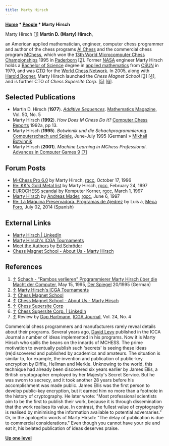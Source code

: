 ```yaml
---
title: Marty Hirsch
---
```

**[Home](Home "Home") \* [People](People "People") \* Marty Hirsch**



 [](http://www.spiegel.de/spiegel/print/d-9184269.html) Marty Hirsch <a id="cite-note-1" href="#cite-ref-1">[1]</a> 
**Martin D. (Marty) Hirsch**,  

an American applied mathematician, engineer, computer chess programmer and author of the chess programs [AI Chess](AI_Chess "AI Chess") and the commercial chess program [MChess](MChess "MChess"), which won the [13th World Microcomputer Chess Championships](WMCCC_1995 "WMCCC 1995") 1995 in [Paderborn](https://en.wikipedia.org/wiki/Paderborn) <a id="cite-note-2" href="#cite-ref-2">[2]</a>. Former [NASA](https://en.wikipedia.org/wiki/NASA) engineer Marty Hirsch holds a [Bachelor of Science](https://en.wikipedia.org/wiki/Bachelor_of_Science) degree in [applied mathematics](https://en.wikipedia.org/wiki/Applied_mathematics) from [CSUN](https://en.wikipedia.org/wiki/California_State_University,_Northridge) in 1979, and was [CTO](https://en.wikipedia.org/wiki/Chief_technology_officer) for the [World Chess Network](https://en.wikipedia.org/wiki/World_Chess_Network). In 2005, along with [Harold Bogner](index.php?title=Harold_Bogner&action=edit&redlink=1 "Harold Bogner (page does not exist)"), Marty Hirsch launched the *Chess Magnet School* <a id="cite-note-3" href="#cite-ref-3">[3]</a> <a id="cite-note-4" href="#cite-ref-4">[4]</a>, and is further CTO of *Chess Supersite Corp.* <a id="cite-note-5" href="#cite-ref-5">[5]</a> <a id="cite-note-6" href="#cite-ref-6">[6]</a>. 



## Selected Publications


* Martin D. Hirsch (**1977**). *[Additive Sequences](https://www.jstor.org/stable/2689536?seq=1#page_scan_tab_contents)*. [Mathematics Magazine](https://en.wikipedia.org/wiki/Mathematics_Magazine), Vol. 50, No. 5
* Marty Hirsch (**1992**). *How Does M Chess Do It?* [Computer Chess Reports](Computer_Chess_Reports "Computer Chess Reports") 1992a, pp 13.
* Marty Hirsch (**1995**). *Botwinnik und die Schachprogrammierung*. [Computerschach und Spiele](Computerschach_und_Spiele "Computerschach und Spiele"), June-July 1995 (German) » [Mikhail Botvinnik](Mikhail_Botvinnik "Mikhail Botvinnik")
* Marty Hirsch (**2001**). *Machine Learning in MChess Professional*. [Advances in Computer Games 9](Advances_in_Computer_Games_9 "Advances in Computer Games 9") <a id="cite-note-7" href="#cite-ref-7">[7]</a>


## Forum Posts


* [M-Chess Pro 6.0](https://groups.google.com/d/msg/rec.games.chess.computer/LN4AMZzpvJE/SLrns-Z7PiAJ) by Marty Hirsch, [rgcc](Computer_Chess_Forums "Computer Chess Forums"), October 17, 1996
* [Re: KK's Gold Metal list](https://groups.google.com/d/msg/rec.games.chess.computer/VkDSuYr15fo/yJlAa234Fj8J) by Marty Hirsch, [rgcc](Computer_Chess_Forums "Computer Chess Forums"), February 24, 1997
* [EUROCHESS scandal](https://groups.google.com/d/msg/rec.games.chess.computer/lM_G6Nlko9Y/o3B8x6LMUNEJ) by Komputer Korner, [rgcc](Computer_Chess_Forums "Computer Chess Forums"), March 1, 1997
* [Marty Hirsch](https://groups.google.com/d/msg/rec.games.chess.computer/CE8lF2uw1YY/7tWxUgLgFBoJ) by [Andreas Mader](Andreas_Mader "Andreas Mader"), [rgcc](Computer_Chess_Forums "Computer Chess Forums"), June 6, 1997
* [Re: La Máquina Preservadora. Programas de Ajedrez](http://www.foro.meca-web.es/viewtopic.php?f=9&t=72&start=40#p4977) by Luis a, [Meca Foro](Computer_Chess_Forums "Computer Chess Forums"), July 02, 2014 (Spanish)


## External Links


* [Marty Hirsch | LinkedIn](https://www.linkedin.com/in/marty-hirsch-14b12a)
* [Marty Hirsch's ICGA Tournaments](https://www.game-ai-forum.org/icga-tournaments/person.php?id=66)
* [Meet the Authors](http://www.rebel.nl/authors.htm) by [Ed Schröder](Ed_Schroder "Ed Schroder")
* [Chess Magnet School - About Us - Marty Hirsch](http://www.chessmagnetschool.com/about_marty.php)


## References


1. <a id="cite-ref-1" href="#cite-note-1">↑</a> [Schach - "Rambos verlieren" Programmierer Marty Hirsch über die Macht der Computer](http://www.spiegel.de/spiegel/print/d-9184269.html), May 15, 1995, [Der Spiegel](https://en.wikipedia.org/wiki/Der_Spiegel) 20/1995 (German)
2. <a id="cite-ref-2" href="#cite-note-2">↑</a> [Marty Hirsch's ICGA Tournaments](https://www.game-ai-forum.org/icga-tournaments/person.php?id=66)
3. <a id="cite-ref-3" href="#cite-note-3">↑</a> [Chess Magnet School](http://www.chessmagnetschool.com/index.php)
4. <a id="cite-ref-4" href="#cite-note-4">↑</a> [Chess Magnet School - About Us - Marty Hirsch](http://www.chessmagnetschool.com/about_marty.php)
5. <a id="cite-ref-5" href="#cite-note-5">↑</a> [Chess Supersite Corp](http://www.chesssupersitecorp.com/home.html)
6. <a id="cite-ref-6" href="#cite-note-6">↑</a> [Chess Supersite Corp. | LinkedIn](https://www.linkedin.com/company/10250854?trk=prof-exp-company-name)
7. <a id="cite-ref-7" href="#cite-note-7">↑</a> Review by [Dap Hartmann](Dap_Hartmann "Dap Hartmann"), [ICGA Journal](ICGA_Journal "ICGA Journal"), Vol. 24, No. 4  

Commercial chess programmers and manufacturers rarely reveal details about their programs. Several years ago, [David Levy](David_Levy "David Levy") published in the ICCA Journal a number of ideas implemented in his programs. Now it is Marty Hirsch who spills the beans on the innards of MCHESS. The prime motivation to eventually publish such 'secrets' is seeing these ideas (re)discovered and published by academics and amateurs. The situation is similar to, for example, the invention and publication of public-key encryption by Diffie, Hellman and Merkle. Unknowing to the world, this technique had already been discovered six years earlier by James Ellis, a British cryptographer employed by her Majesty's Secret Service. But he was sworn to secrecy, and it took another 28 years before his accomplishment was made public. James Ellis was the first person to develop public-key encryption, but it earned him no more than a footnote in the history of cryptography. He later wrote: "Most professional scientists aim to be the first to publish their work, because it is through dissemination that the work realises its value. In contrast, the fullest value of cryptography is realised by minimising the information available to potential adversaries." Or, in the apologetic words of Marty Hirsch: "The delay of publication is due to commercial considerations." Even though you cannot have your pie and eat it, his belated publication of ideas deserves praise.

**[Up one level](People "People")**







 
